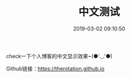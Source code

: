﻿---
title: 中文测试
date: 2019-03-02 09:10:50
tags: 测试
---

check一下个人博客的中文显示效果~(●'◡'●)

Github链接：https://therotation.github.io